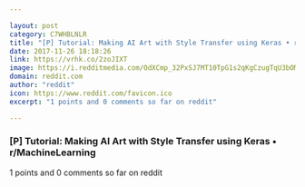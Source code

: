 ```yaml
---

layout: post
category: C7WHBLNLR
title: "[P] Tutorial: Making AI Art with Style Transfer using Keras • r/MachineLearning"
date: 2017-11-26 18:18:26
link: https://vrhk.co/2zoJIXT
image: https://i.redditmedia.com/OdXCmp_32PxSJ7MT10TpG1s2qKgCzugTqU3bOMYBgME.jpg?w=320&s=05e6f40a04e9cd551bf4e230b47840bc
domain: reddit.com
author: "reddit"
icon: https://www.reddit.com/favicon.ico
excerpt: "1 points and 0 comments so far on reddit"

---
```


### [P] Tutorial: Making AI Art with Style Transfer using Keras • r/MachineLearning

1 points and 0 comments so far on reddit